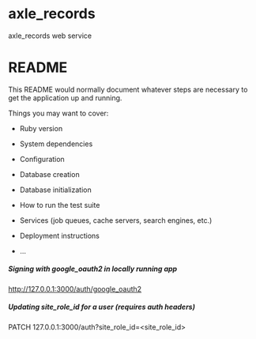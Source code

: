 # axle_records
axle_records web service

# README

This README would normally document whatever steps are necessary to get the
application up and running.

Things you may want to cover:

* Ruby version

* System dependencies

* Configuration

* Database creation

* Database initialization

* How to run the test suite

* Services (job queues, cache servers, search engines, etc.)

* Deployment instructions

* ...



##### Signing with google_oauth2 in locally running app
http://127.0.0.1:3000/auth/google_oauth2
##### Updating site_role_id for a user (requires auth headers)
PATCH 127.0.0.1:3000/auth?site_role_id=<site_role_id>
